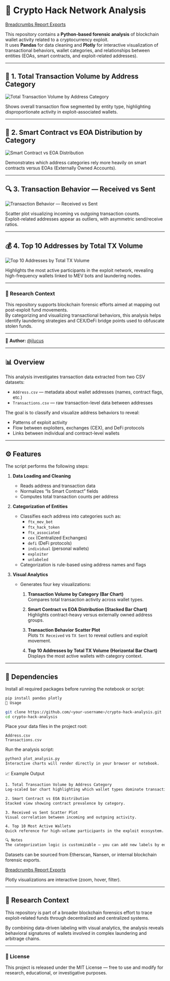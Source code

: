 # 🧠 Crypto Hack Network Analysis

[Breadcrumbs Report Exports](https://www.breadcrumbs.app/reports/20604)

This repository contains a **Python-based forensic analysis** of blockchain wallet activity related to a cryptocurrency exploit.  
It uses **Pandas** for data cleaning and **Plotly** for interactive visualization of transactional behaviors, wallet categories, and relationships between entities (EOAs, smart contracts, and exploit-related addresses).

---

## 🧾 1. Total Transaction Volume by Address Category

![Total Transaction Volume by Address Category](plots/newplot.png)

Shows overall transaction flow segmented by entity type, highlighting disproportionate activity in exploit-associated wallets.

---

## 🧮 2. Smart Contract vs EOA Distribution by Category

![Smart Contract vs EOA Distribution](plots/newplot1.png)

Demonstrates which address categories rely more heavily on smart contracts versus EOAs (Externally Owned Accounts).

---

## 🔍 3. Transaction Behavior — Received vs Sent

![Transaction Behavior — Received vs Sent](plots/newplot2.png)

Scatter plot visualizing incoming vs outgoing transaction counts.  
Exploit-related addresses appear as outliers, with asymmetric send/receive ratios.

---

## 💰 4. Top 10 Addresses by Total TX Volume

![Top 10 Addresses by Total TX Volume](plots/newplot3.png)

Highlights the most active participants in the exploit network, revealing high-frequency wallets linked to MEV bots and laundering nodes.

---

### 🧠 Research Context

This repository supports blockchain forensic efforts aimed at mapping out post-exploit fund movements.  
By categorizing and visualizing transactional behaviors, this analysis helps identify laundering strategies and CEX/DeFi bridge points used to obfuscate stolen funds.

---

👤 **Author:** [@jlucus](https://github.com/jlucus/ftx.git)



---

## 📊 Overview

This analysis investigates transaction data extracted from two CSV datasets:

- `Address.csv` — metadata about wallet addresses (names, contract flags, etc.)
- `Transactions.csv` — raw transaction-level data between addresses

The goal is to classify and visualize address behaviors to reveal:
- Patterns of exploit activity  
- Flow between exploiters, exchanges (CEX), and DeFi protocols  
- Links between individual and contract-level wallets  

---

## ⚙️ Features

The script performs the following steps:

1. **Data Loading and Cleaning**
   - Reads address and transaction data
   - Normalizes “Is Smart Contract” fields
   - Computes total transaction counts per address

2. **Categorization of Entities**
   - Classifies each address into categories such as:
     - `ftx_mev_bot`
     - `ftx_hack_token`
     - `ftx_associated`
     - `cex` (Centralized Exchanges)
     - `defi` (DeFi protocols)
     - `individual` (personal wallets)
     - `exploiter`
     - `unlabeled`
   - Categorization is rule-based using address names and flags

3. **Visual Analytics**
   - Generates four key visualizations:
     1. **Transaction Volume by Category (Bar Chart)**  
        Compares total transaction activity across wallet types.

     2. **Smart Contract vs EOA Distribution (Stacked Bar Chart)**  
        Highlights contract-heavy versus externally owned address groups.

     3. **Transaction Behavior Scatter Plot**  
        Plots `TX Received` vs `TX Sent` to reveal outliers and exploit movement.

     4. **Top 10 Addresses by Total TX Volume (Horizontal Bar Chart)**  
        Displays the most active wallets with category context.

---

## 🧩 Dependencies

Install all required packages before running the notebook or script:

```bash
pip install pandas plotly
🚀 Usage
```


```bash
git clone https://github.com/<your-username>/crypto-hack-analysis.git
cd crypto-hack-analysis
```

Place your data files in the project root:

```.csv
Address.csv
Transactions.csv
```

Run the analysis script:

```bash
python3 plot_analysis.py
Interactive charts will render directly in your browser or notebook.
```

📈 Example Output
```bash
1. Total Transaction Volume by Address Category
Log-scaled bar chart highlighting which wallet types dominate transaction flow.
```

```bash 
2. Smart Contract vs EOA Distribution
Stacked view showing contract prevalence by category.
```

```bash
3. Received vs Sent Scatter Plot
Visual correlation between incoming and outgoing activity.
```

```bash
4. Top 10 Most Active Wallets
Quick reference for high-volume participants in the exploit ecosystem.
```

```bash
🔍 Notes
The categorization logic is customizable — you can add new labels by editing the categorize_address() function.
```


Datasets can be sourced from Etherscan, Nansen, or internal blockchain forensic exports.

[Breadcrumbs Report Exports](https://www.breadcrumbs.app/reports/20604)

Plotly visualizations are interactive (zoom, hover, filter).

---

## 🧠 Research Context

This repository is part of a broader blockchain forensics effort to trace exploit-related funds through decentralized and centralized systems.

By combining data-driven labeling with visual analytics, the analysis reveals behavioral signatures of wallets involved in complex laundering and arbitrage chains.

---

### 🪪 License 

This project is released under the MIT License — free to use and modify for research, educational, or investigative purposes.
